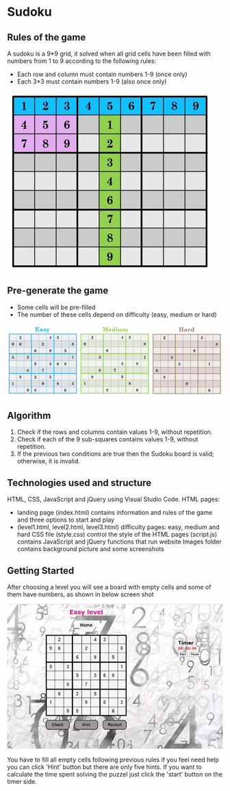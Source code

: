 # Sudoku
## Rules of the game
A sudoku is a 9*9 grid, it solved when all grid cells have been filled with numbers from 1 to 9 according to the following rules:
- Each row and column must contain numbers 1-9 (once only)
- Each 3*3 must contain numbers 1-9 (also once only)

![Alt text](./images/sudoku1.jpg)

## Pre-generate the game
- Some cells will be pre-filled 
- The number of these cells depend on difficulty (easy, medium or hard)

![Alt text](./images/sudoku_diffculty.jpg)

## Algorithm
1. Check if the rows and columns contain values 1-9, without repetition.
2. Check if each of the 9 sub-squares contains values 1-9, without repetition.
3. If the previous two conditions are true then the Sudoku board is valid; otherwise, it is invalid.

## Technologies used and structure
HTML, CSS, JavaScript and jQuery using Visual Studio Code.
HTML pages: 
- landing page (index.html) contains information and rules of the game and three options to start and play 
- (level1.html, level2.html, level3.html) difficulty pages: easy, medium and hard
CSS file (style.css) control the style of the HTML pages
(script.js) contains JavaScript and jQuery functions that run website
Images folder contains background picture and some screenshots

## Getting Started
After choosing a level you will see a board with empty cells and some of them have numbers, as shown in below screen shot

![Alt text](./images/start_game.jpg)

You have to fill all empty cells following previous rules if you feel need help you can click 'Hint' button but there are only five hints. 
If you want to calculate the time spent solving the puzzel just click the 'start' button on the timer side.
